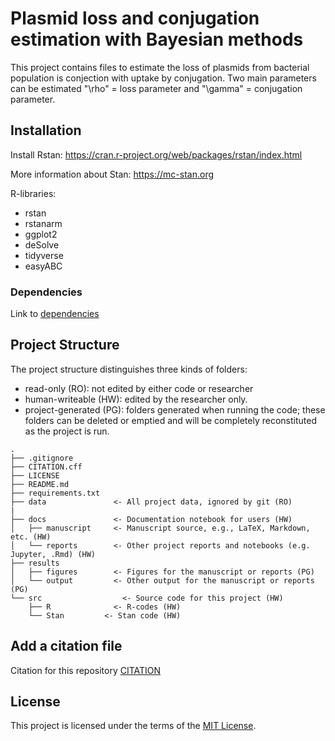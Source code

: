 # Plasmid loss and conjugation estimation with Bayesian methods

This project contains files to estimate the loss of plasmids from bacterial population is conjection with uptake by conjugation. Two main parameters can be estimated "\rho" = loss parameter and "\gamma" = conjugation parameter. 

## Installation
Install Rstan: https://cran.r-project.org/web/packages/rstan/index.html

More information about Stan: https://mc-stan.org

R-libraries:
- rstan
- rstanarm
- ggplot2
- deSolve
- tidyverse
- easyABC

### Dependencies

Link to [dependencies](/renv.lock)

## Project Structure

The project structure distinguishes three kinds of folders:
- read-only (RO): not edited by either code or researcher
- human-writeable (HW): edited by the researcher only.
- project-generated (PG): folders generated when running the code; these folders can be deleted or emptied and will be completely reconstituted as the project is run.


```
.
├── .gitignore
├── CITATION.cff
├── LICENSE
├── README.md
├── requirements.txt
├── data               <- All project data, ignored by git (RO)
|
├── docs               <- Documentation notebook for users (HW)
│   ├── manuscript     <- Manuscript source, e.g., LaTeX, Markdown, etc. (HW)
│   └── reports        <- Other project reports and notebooks (e.g. Jupyter, .Rmd) (HW)
├── results
│   ├── figures        <- Figures for the manuscript or reports (PG)
│   └── output         <- Other output for the manuscript or reports (PG)
└── src                  <- Source code for this project (HW)
    ├── R              <- R-codes (HW)
    └── Stan         <- Stan code (HW)

```

## Add a citation file
Citation for this repository  [CITATION](/CITATION.cff)

## License

This project is licensed under the terms of the [MIT License](/LICENSE).
